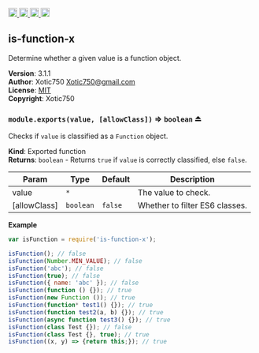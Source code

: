 <a href="https://travis-ci.org/Xotic750/is-function-x"
   title="Travis status">
<img
   src="https://travis-ci.org/Xotic750/is-function-x.svg?branch=master"
   alt="Travis status" height="18"/>
</a>
<a href="https://david-dm.org/Xotic750/is-function-x"
   title="Dependency status">
<img src="https://david-dm.org/Xotic750/is-function-x.svg"
   alt="Dependency status" height="18"/>
</a>
<a href="https://david-dm.org/Xotic750/is-function-x#info=devDependencies"
   title="devDependency status">
<img src="https://david-dm.org/Xotic750/is-function-x/dev-status.svg"
   alt="devDependency status" height="18"/>
</a>
<a href="https://badge.fury.io/js/is-function-x" title="npm version">
<img src="https://badge.fury.io/js/is-function-x.svg"
   alt="npm version" height="18"/>
</a>
<a name="module_is-function-x"></a>

## is-function-x
Determine whether a given value is a function object.

**Version**: 3.1.1  
**Author**: Xotic750 <Xotic750@gmail.com>  
**License**: [MIT](&lt;https://opensource.org/licenses/MIT&gt;)  
**Copyright**: Xotic750  
<a name="exp_module_is-function-x--module.exports"></a>

### `module.exports(value, [allowClass])` ⇒ <code>boolean</code> ⏏
Checks if `value` is classified as a `Function` object.

**Kind**: Exported function  
**Returns**: <code>boolean</code> - Returns `true` if `value` is correctly classified,
else `false`.  

| Param | Type | Default | Description |
| --- | --- | --- | --- |
| value | <code>\*</code> |  | The value to check. |
| [allowClass] | <code>boolean</code> | <code>false</code> | Whether to filter ES6 classes. |

**Example**  
```js
var isFunction = require('is-function-x');

isFunction(); // false
isFunction(Number.MIN_VALUE); // false
isFunction('abc'); // false
isFunction(true); // false
isFunction({ name: 'abc' }); // false
isFunction(function () {}); // true
isFunction(new Function ()); // true
isFunction(function* test1() {}); // true
isFunction(function test2(a, b) {}); // true
isFunction(async function test3() {}); // true
isFunction(class Test {}); // false
isFunction(class Test {}, true); // true
isFunction((x, y) => {return this;}); // true
```
